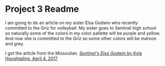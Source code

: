 <h1>Project 3 Readme</h1>
<p>I am going to do an article on my sister Elsa Godwin who recently committed to the Griz for volleyball. My sister goes to Sentinel high school so naturally some of the colors in my color pallette will be purple and yellow. And now she is committed to the Griz so some other colors will be maroon and grey.</p>
<p>I got the article from the Missoulian. <a href="http://missoulian.com/sports/high-school/volleyball/sentinel-s-elsa-godwin-commits-to-griz-volleyball-team/article_1e3835db-1218-559a-a3d7-1c890f9ad9f9.html"><cite>Sentinel's Elsa Godwin</cite> by Kyle Houghtaling, April 4, 2017</p>
